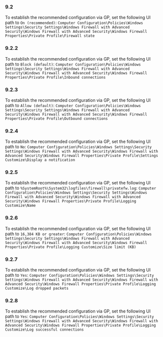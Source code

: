 
### 9.2  
To establish the recommended configuration via GP, set the following UI path to `On (recommended)`: `Computer Configuration\Policies\Windows Settings\Security Settings\Windows Firewall with Advanced Security\Windows Firewall with Advanced Security\Windows Firewall Properties\Private Profile\Firewall state  `
### 9.2.2  
To establish the recommended configuration via GP, set the following UI path to `Block (default)`: `Computer Configuration\Policies\Windows Settings\Security Settings\Windows Firewall with Advanced Security\Windows Firewall with Advanced Security\Windows Firewall Properties\Private Profile\Inbound connections `
### 9.2.3  
To establish the recommended configuration via GP, set the following UI path to `Allow (default)`: `Computer Configuration\Policies\Windows Settings\Security Settings\Windows Firewall with Advanced Security\Windows Firewall with Advanced Security\Windows Firewall Properties\Private Profile\Outbound connections `
### 9.2.4  
To establish the recommended configuration via GP, set the following UI path to `No`: `Computer Configuration\Policies\Windows Settings\Security Settings\Windows Firewall with Advanced Security\Windows Firewall with Advanced Security\Windows Firewall Properties\Private Profile\Settings Customize\Display a notification  `
### 9.2.5  
To establish the recommended configuration via GP, set the following UI path to `%SystemRoot%\System32\logfiles\firewall\privatefw.log`: `Computer Configuration\Policies\Windows Settings\Security Settings\Windows Firewall with Advanced Security\Windows Firewall with Advanced Security\Windows Firewall Properties\Private Profile\Logging Customize\Name `
### 9.2.6  
To establish the recommended configuration via GP, set the following UI path to `16,384 KB or greater`: `Computer Configuration\Policies\Windows Settings\Security Settings\Windows Firewall with Advanced Security\Windows Firewall with Advanced Security\Windows Firewall Properties\Private Profile\Logging Customize\Size limit (KB) `  
### 9.2.7  
To establish the recommended configuration via GP, set the following UI path to `Yes`: `Computer Configuration\Policies\Windows Settings\Security Settings\Windows Firewall with Advanced Security\Windows Firewall with Advanced Security\Windows Firewall Properties\Private Profile\Logging Customize\Log dropped packets `  
### 9.2.8  
To establish the recommended configuration via GP, set the following UI path to `Yes`: `Computer Configuration\Policies\Windows Settings\Security Settings\Windows Firewall with Advanced Security\Windows Firewall with Advanced Security\Windows Firewall Properties\Private Profile\Logging Customize\Log successful connections `  